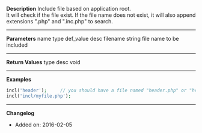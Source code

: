 **Description**
Include file based on application root.  
It will check if the file exist. If the file name does not exist, it will also append extensions ".php" and ".inc.php" to search.

--------
**Parameters**
name	type	def_value	desc
filename	string		file name to be included

--------
**Return Values**
type	desc
void

--------
**Examples**

```php
incl('header');		// you should have a file named "header.php" or "header.inc.php" in the application root path.
incl('incl/myfile.php');
```

--------
**Changelog**
- Added on: 2016-02-05